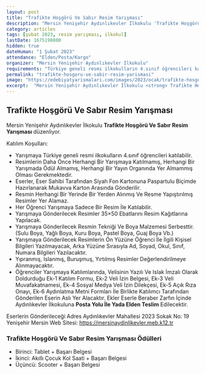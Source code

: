 ```yaml
---
layout: post
title: "Trafikte Hoşgörü Ve Sabır Resim Yarışması"
description: "Mersin Yenişehir Aydınlıkevler İlkokulu 'Trafikte Hoşgörü Ve Sabır Resim Yarışması' düzenliyor."
category: articles
tags: [şubat 2023, resim yarışması, ilkokul]
lastDate: 1675198800
hidden: true
dateHuman: "1 Şubat 2023"
attendance: "Elden/Posta/Kargo"
organizer: "Mersin Yenişehir Aydınlıkevler İlkokulu"
requirements: "Türkiye geneli resmi ilkokulların 4.sınıf öğrencileri katılabilir."
permalink: "trafikte-hosgoru-ve-sabir-resim-yarismasi"
image: "https://edebiyatyarismalari.com/images/2023/ocak/trafikte-hosgoru-ve-sabir-resim-yarismasi.jpg"
excerpt:  "Mersin Yenişehir Aydınlıkevler İlkokulu <strong> Trafikte Hoşgörü Ve Sabır Resim Yarışması </strong> düzenliyor."
---
```


## Trafikte Hoşgörü Ve Sabır Resim Yarışması
Mersin Yenişehir Aydınlıkevler İlkokulu **Trafikte Hoşgörü Ve Sabır Resim Yarışması** düzenliyor.  

Katılım Koşulları:
- Yarışmaya Türkiye geneli resmi ilkokulların 4.sınıf öğrencileri katılabilir.
- Resimlerin Daha Önce Herhangi Bir Yarışmaya Katılmamış, Herhangi Bir Yarışmada Ödül Almamış, Herhangi Bir Yayın Organında Yer Almammış Olması Gerekmektedir.
- Eserler, Eser Sahibi Tarafından Siyah Fon Kartonuna Paspartulu Biçimde Hazırlanarak Mukavva Karton Arasında Gönderilir.
- Resmin Herhangi Bir Yerinde Bir Yerden Alınmış Ve Resme Yapıştırılmış Resimler Yer Alamaz.
- Her Öğrenci Yarışmaya Sadece Bir Resim İle Katılabilir.
- Yarışmaya Gönderilecek Resimler 35×50 Ebatlarını Resim Kağıtlarına Yapılacak.
- Yarışmaya Gönderilecek Resmin Tekniği Ve Boya Malzemesi Serbesttir. (Sulu Boya, Yağlı Boya, Kuru Boya, Pastel Boya, Guaj Boya Vb.)
- Yarışmaya Gönderilecek Resimlerin Ön Yüzüne Öğrenci İle İlgili Kişisel Bilgileri Yazılmayacak, Arka Yüzüne Sırasıyla Ad, Soyad, Okul, Sınıf, Numara Bilgileri Yazılacaktır.
- Yıpranmış, Islanmış, Buruşmuş, Yırtılmış Resimler Değerlendirilmeye Alınmayacaktır.
- Öğrenciler Yarışmaya Katılımlarında, Velisinin Yazılı Ve Islak İmzalı Olarak Doldurduğu Ek-1 Katılım Formu, Ek-2 Veli İzin Belgesi, Ek-3 Veli Muvafakatnamesi, Ek-4 Sosyal Medya Veli İzin Dilekçesi, Ek-5 Açık Rıza Onayı, Ek-6 Aydınlatma Metni Formları İle Birlikte Katılımcı Tarafından Gönderilen Eserin Aslı Yer Alacaktır. Ekler Eserle Beraber Zarfın İçinde Aydınlıkevler İlkokuluna **Posta Yolu İle Yada Elden Teslim** Edilecektir.

Eserlerin Gönderileceği Adres
Aydınlıkevler Mahallesi 2023 Sokak No: 19 Yenişehir Mersin
Web Sitesi: https://mersinaydinlikevler.meb.k12.tr


### Trafikte Hoşgörü Ve Sabır Resim Yarışması Ödülleri
- Birinci: Tablet + Başarı Belgesi
- İkinci: Akıllı Çocuk Kol Saati + Başarı Belgesi
- Üçüncü: Scooter + Başarı Belgesi